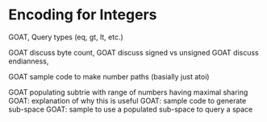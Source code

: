 # Encoding for Integers

GOAT, Query types (eq, gt, lt, etc.)

GOAT discuss byte count,
GOAT discuss signed vs unsigned
GOAT discuss endianness,

GOAT sample code to make number paths (basially just atoi)

GOAT populating subtrie with range of numbers having maximal sharing
    GOAT: explanation of why this is useful
    GOAT: sample code to generate sub-space
    GOAT: sample to use a populated sub-space to query a space

